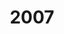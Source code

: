---
title: '2007'
indice: 0.39052178325618875
countries:
- title: Australia
  code: AUS
  indice: 0.43042395787419707
- title: Austria
  code: AUT
  indice: 0.3675377528711633
- title: Belgium
  code: BEL
  indice: 0.4130952454173251
- title: Czechia
  code: CZE
  indice: 0.3317381526245589
- title: Denmark
  code: DNK
  indice: 0.40536546824793795
- title: Finland
  code: FIN
  indice: 0.35546279904500494
- title: France
  code: FRA
  indice: 0.45036081029730923
- title: Germany
  code: DEU
  indice: 0.3995165709059453
- title: Greece
  code: GRC
  indice: 0.41410982414729103
- title: Hungary
  code: HUN
  indice: 0.36714968733216496
- title: Iceland
  code: ISL
  indice: 0.45016670745415277
- title: Ireland
  code: IRL
  indice: 0.3992377457635153
- title: Italy
  code: ITA
  indice: 0.40531559971822245
- title: Japan
  code: JPN
  indice: 0.3833881267988327
- title: Korea
  code: KOR
  indice: 0.3542815101935161
- title: Luxembourg
  code: LUX
  indice: 0.5366176572323708
- title: Mexico
  code: MEX
  indice: 0.34266681124773885
- title: Netherlands
  code: NLD
  indice: 0.4329160170204889
- title: New Zealand
  code: NZL
  indice: 0.41898112017532424
- title: Norway
  code: NOR
  indice: 0.35819247347164146
- title: Poland
  code: POL
  indice: 0.3371352324840698
- title: Portugal
  code: PRT
  indice: 0.4043810588795557
- title: Slovakia
  code: SVK
  indice: 0.3356952026532664
- title: Spain
  code: ESP
  indice: 0.38399734948090236
- title: Sweden
  code: SWE
  indice: 0.3979349576190438
- title: Switzerland
  code: CHE
  indice: 0.4005230927272365
- title: Turkey
  code: TUR
  indice: 0.32426861241302996
- title: United Kingdom
  code: GBR
  indice: 0.46756702604241723
- title: Chile
  code: CHL
  indice: 0.34231702794004315
- title: China
  code: CHN
  indice: 0.2820127634064379
- title: Estonia
  code: EST
  indice: 0.3673159377414035
- title: Slovenia
  code: SVN
  indice: 0.34867225260070844
- title: South Africa
  code: ZAF
  indice: 0.420850252890568
- title: Euro area
  code: EA
  indice: 0.41038963452522903
- title: Europe
  code: EU
  indice: 0.4050718364716559
- title: United States
  code: USA
  indice: 0.4574617113711765
- title: Israel
  code: ISR
  indice: 0.4423076547927062
- title: Canada
  code: CAN
  indice: 0.40817957239576436
- title: Brazil
  code: BRA
  indice: 0.39943720406276917
- title: El Salvador
  code: LVA
  indice: 0.396412023244053
- title: Costa Rica
  code: CRI
  indice: 0.36988382981379425
- title: Lithuania
  code: LTU
  indice: 0.32649603950780814
- title: Colombia
  code: COL
  indice: 0.34760236911377584
---